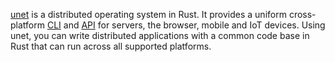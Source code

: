 [unet](src/introduction.md) is a distributed operating system in Rust. It provides a uniform cross-platform [CLI](src/cli.md) and [API](src/api.md) for servers, the browser, mobile and IoT devices. Using unet, you can write distributed applications with a common code base in Rust that can run across all supported platforms.

